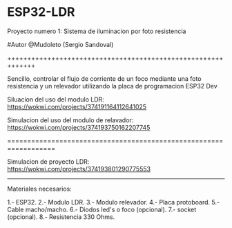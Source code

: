 # ESP32-LDR
Proyecto numero 1: Sistema de iluminacion por foto resistencia

#Autor @Mudoleto (Sergio Sandoval)

+++++++++++++++++++++++++++++++++++++++++++++++++++++++++++++

Sencillo, controlar el flujo de corriente de un foco mediante una foto resistencia y un relevador utilizando la placa de programacion ESP32 Dev

Siluacion del uso del modulo LDR: https://wokwi.com/projects/374191164112641025

Simulacion del uso del modulo de relavador: https://wokwi.com/projects/374193750162207745

==================================================================

Simulacion de proyecto LDR: https://wokwi.com/projects/374193801290775553

----------------------------------------------------------------

Materiales necesarios: 

1.- ESP32.
2.- Modulo LDR.
3.- Modulo relevador.
4.- Placa protoboard.
5.- Cable macho/macho.
6.- Diodos led's o foco (opcional).
7.- socket (opcional).
8.- Resistencia 330 Ohms.
